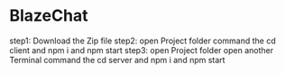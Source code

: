 # BlazeChat

step1:
Download the Zip file 
step2:
open Project folder
command the 
cd client and npm i and npm start
step3:
open Project folder
open another Terminal command the 
cd server and npm i and npm start
